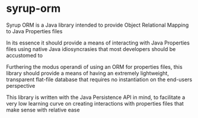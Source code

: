 # syrup-orm

Syrup ORM is a Java library intended to provide Object Relational Mapping to Java Properties files

In its essence it should provide a means of interacting with Java Properties files using native Java idiosyncrasies that most developers should be accustomed to

Furthering the modus operandi of using an ORM for properties files, this library should provide a means of having an extremely lightweight, transparent flat-file database that requires no instantiation on the end-users perspective

This library is written with the Java Persistence API in mind, to facilitate a very low learning curve on creating interactions with properties files that make sense with relative ease